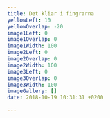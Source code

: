 ```yaml
---
title: Det kliar i fingrarna
yellowLeft: 10
yellowOverlap: -20
image1Left: 0
image1Overlap: 0
image1Width: 100
image2Left: 0
image2Overlap: 0
image2Width: 100
image3Left: 0
image3Overlap: 0
image3Width: 100
imageGallery: []
date: 2018-10-19 10:31:31 +0200

---
```

